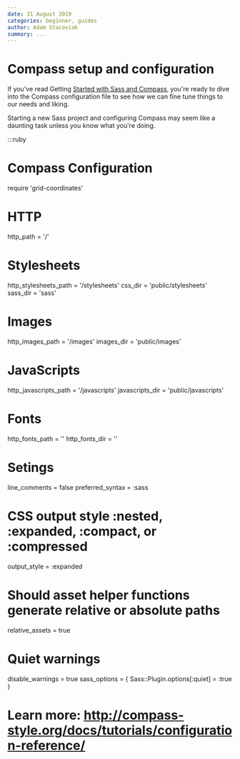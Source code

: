 ```yaml
---
date: 31 August 2019
categories: beginner, guides
author: Adam Stacoviak
summary: ...
---
```


# Compass setup and configuration

If you've read Getting [Started with Sass and Compass](http://localhost:9393/beginner/getting-started-with-sass-and-compass), you're ready to dive into the Compass configuration file to see how we can fine tune things to our needs and liking.

Starting a new Sass project and configuring Compass may seem like a daunting task unless you know what you're doing.

:::ruby
# Compass Configuration

require 'grid-coordinates'

# HTTP
http_path             = '/'

# Stylesheets
http_stylesheets_path = '/stylesheets'
css_dir               = 'public/stylesheets'
sass_dir              = 'sass'

# Images
http_images_path      = '/images'
images_dir            = 'public/images'

# JavaScripts
http_javascripts_path = '/javascripts'
javascripts_dir       = 'public/javascripts'

# Fonts
http_fonts_path = ''
http_fonts_dir = ''

# Setings
line_comments         = false
preferred_syntax      = :sass

# CSS output style :nested, :expanded, :compact, or :compressed
output_style          = :expanded

# Should asset helper functions generate relative or absolute paths
relative_assets       = true

# Quiet warnings
disable_warnings = true
sass_options = { Sass::Plugin.options[:quiet] = :true }

# Learn more: http://compass-style.org/docs/tutorials/configuration-reference/
